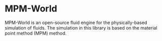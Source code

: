 # MPM-World
MPM-World is an open-source fluid engine for the physically-based simulation of fluids. The simulation in this library is based on the material point method (MPM) method.
